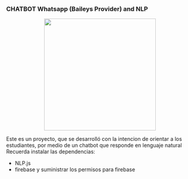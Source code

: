 ### CHATBOT Whatsapp (Baileys Provider) and NLP

<p align="center">
  <img width="300" src="https://i.imgur.com/Oauef6t.png">
</p>


Este es un proyecto, que se desarrolló con la intencion de orientar a los estudiantes, por medio de un chatbot que responde en lenguaje natural
Recuerda instalar las dependencias:
 - NLP.js
 - firebase
 y suministrar los permisos para firebase
